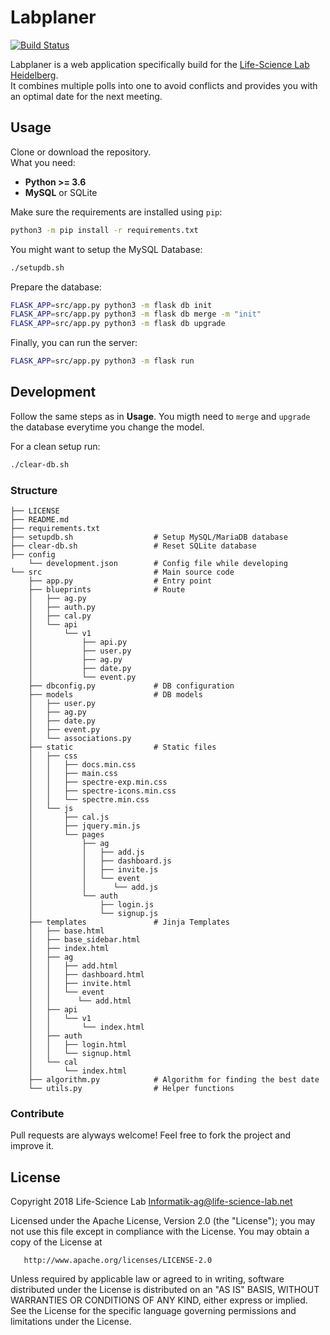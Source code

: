 # Labplaner
[![Build Status](https://travis-ci.org/Info-ag/labplaner.svg?branch=master)](https://travis-ci.org/Info-ag/labplaner)

Labplaner is a web application specifically build for the [Life-Science Lab Heidelberg](https://www.life-science-lab.org).  
It combines multiple polls into one to avoid conflicts and provides you with an optimal date for the next meeting.

## Usage
Clone or download the repository.  
What you need:
 - **Python >= 3.6**
 - **MySQL** or SQLite

Make sure the requirements are installed using `pip`:
```bash
python3 -m pip install -r requirements.txt
```

You might want to setup the MySQL Database:
```bash
./setupdb.sh
```

Prepare the database:
```bash
FLASK_APP=src/app.py python3 -m flask db init
FLASK_APP=src/app.py python3 -m flask db merge -m "init"
FLASK_APP=src/app.py python3 -m flask db upgrade
```

Finally, you can run the server:
```bash
FLASK_APP=src/app.py python3 -m flask run
```

## Development
Follow the same steps as in **Usage**. You migth need to `merge` and `upgrade` the database everytime you change the model.

For a clean setup run:
```bash
./clear-db.sh
```

### Structure
```text
├── LICENSE
├── README.md
├── requirements.txt
├── setupdb.sh                  # Setup MySQL/MariaDB database
├── clear-db.sh                 # Reset SQLite database
├── config
    └── development.json        # Config file while developing
└── src                         # Main source code
    ├── app.py                  # Entry point
    ├── blueprints              # Route
    │   ├── ag.py
    │   ├── auth.py
    │   ├── cal.py
    │   └── api
    │       └── v1
    │           ├── api.py
    │           ├── user.py
    │           ├── ag.py
    │           ├── date.py
    │           └── event.py
    ├── dbconfig.py             # DB configuration
    ├── models                  # DB models
    │   ├── user.py
    │   ├── ag.py
    │   ├── date.py
    │   ├── event.py
    │   └── associations.py
    ├── static                  # Static files
    │   ├── css
    │   │   ├── docs.min.css
    │   │   ├── main.css
    │   │   ├── spectre-exp.min.css
    │   │   ├── spectre-icons.min.css
    │   │   └── spectre.min.css
    │   └── js
    │       ├── cal.js
    │       ├── jquery.min.js
    │       └── pages
    │           ├── ag
    │           │   ├── add.js
    │           │   ├── dashboard.js
    │           │   ├── invite.js
    │           │   └── event
    │           │      └── add.js
    │           └── auth
    │               ├── login.js
    │               └── signup.js
    ├── templates               # Jinja Templates
    │   ├── base.html
    │   ├── base_sidebar.html
    │   ├── index.html
    │   ├── ag
    │   │   ├── add.html
    │   │   ├── dashboard.html
    │   │   ├── invite.html
    │   │   └── event
    │   │      └── add.html
    │   ├── api
    │   │   └── v1
    │   │       └── index.html
    │   ├── auth
    │   │   ├── login.html
    │   │   └── signup.html
    │   └── cal
    │       └── index.html
    ├── algorithm.py            # Algorithm for finding the best date
    └── utils.py                # Helper functions
```

### Contribute
Pull requests are alyways welcome! Feel free to fork the project and improve it.
## License

   Copyright 2018 Life-Science Lab <Informatik-ag@life-science-lab.net>

   Licensed under the Apache License, Version 2.0 (the "License");
   you may not use this file except in compliance with the License.
   You may obtain a copy of the License at

       http://www.apache.org/licenses/LICENSE-2.0

   Unless required by applicable law or agreed to in writing, software
   distributed under the License is distributed on an "AS IS" BASIS,
   WITHOUT WARRANTIES OR CONDITIONS OF ANY KIND, either express or implied.
   See the License for the specific language governing permissions and
   limitations under the License.
